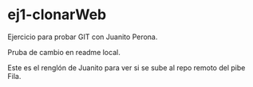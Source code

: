 # ej1-clonarWeb

Ejercicio para probar GIT con Juanito Perona.

Pruba de cambio en readme local.

Este es el renglón de Juanito para ver si se sube al repo remoto del pibe Fila.